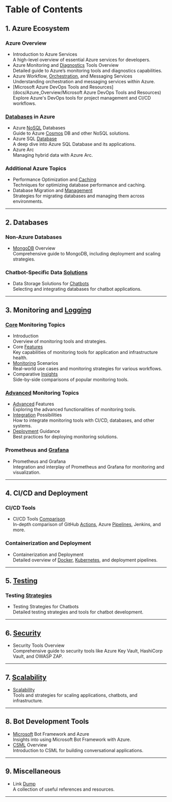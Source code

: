 
# **Table of Contents**

## **1. Azure Ecosystem**

### **Azure Overview**

- Introduction to Azure Services  
    A high-level overview of essential Azure services for developers.
- Azure Monitoring and [Diagnostics](Data_science_lab/dsl_chatbot_devops/docs/Azure_Overview/Azure_Monitoring_and_Diagnostics_Overview.md) Tools Overview  
    Detailed guide to Azure’s monitoring tools and diagnostics capabilities.
- Azure Workflow, [Orchestration](Data_science_lab/dsl_chatbot_devops/docs/Azure_Overview/Azure_Workflow_and_Orchestration.md), and Messaging Services  
    Understanding orchestration and messaging services within Azure.
- [Microsoft Azure DevOps Tools and Resources](docs/Azure_Overview/Microsoft Azure DevOps Tools and Resources)  
    Explore Azure's DevOps tools for project management and CI/CD workflows.

### **[Databases](file%20dump/Databases.md) in Azure**

- Azure [NoSQL](Data_science_lab/dsl_chatbot_devops/docs/Databases/Azure/Azure_NoSQL_Databases.md) Databases  
    Guide to Azure [Cosmos](file%20dump/Build%20new%20applications.md#Cosmos%20DB%20for%20NoSQL:%20Applications%20and%20Swiss%20Availability) DB and other NoSQL solutions.
- Azure SQL [Database](file%20dump/Modernize%20existing%20applications.md#Azure%20SQL%20Databases%20Overview)  
    A deep dive into Azure SQL Database and its applications.
- Azure Arc  
    Managing hybrid data with Azure Arc.

### **Additional Azure Topics**

- Performance Optimization and [Caching](file%20dump/Caching%20and%20Performance.md)  
    Techniques for optimizing database performance and caching.
- Database Migration and [Management](Data_science_lab/dsl_chatbot_devops/docs/Databases/Database_Migration_and_Management.md)  
    Strategies for migrating databases and managing them across environments.
---

## **2. Databases**

### **Non-Azure Databases**

- [MongoDB](Data_science_lab/dsl_chatbot_devops/docs/Databases/NonAzure/MongoDB_Overview.md) Overview  
    Comprehensive guide to MongoDB, including deployment and scaling strategies.

### **Chatbot-Specific Data [Solutions](Data_science_lab/dsl_chatbot_devops/docs/Data_Storage_Solutions_for_Chatbots/Data_Storage_Solutions_for_Chatbots.md)**

- Data Storage Solutions for [Chatbots](Data_science_lab/dsl_chatbot_devops/docs/Data_Storage_Solutions_for_Chatbots/Data_Storage_Solutions_for_Chatbots.md)  
    Selecting and integrating databases for chatbot applications.

---

## **3. Monitoring and [Logging](Data_science_lab/dsl_chatbot_devops/docs/Monitoring/Monitoring_and_Logging.md)**

### **[Core](Data_science_lab/dsl_chatbot_devops/docs/Monitoring/Azure_Monitoring/Core_Features.md) Monitoring Topics**

- Introduction  
    Overview of monitoring tools and strategies.
- Core [Features](Data_science_lab/dsl_chatbot_devops/docs/Monitoring/Azure_Monitoring/Core_Features.md)  
    Key capabilities of monitoring tools for application and infrastructure health.
- [Monitoring](Data_science_lab/dsl_chatbot_devops/docs/Monitoring/Azure_Monitoring/Monitoring_Scenarios.md) Scenarios  
    Real-world use cases and monitoring strategies for various workflows.
- Comparative [Insights](Data_science_lab/dsl_chatbot_devops/docs/Monitoring/Azure_Monitoring/Comparative_Insights.md)  
    Side-by-side comparisons of popular monitoring tools.

### **[Advanced](Data_science_lab/dsl_chatbot_devops/docs/Monitoring/Azure_Monitoring/Advanced_Features.md) Monitoring Topics**

- [Advanced](Data_science_lab/dsl_chatbot_devops/docs/Monitoring/Azure_Monitoring/Advanced_Features.md) Features  
    Exploring the advanced functionalities of monitoring tools.
- [Integration](Data_science_lab/dsl_chatbot_devops/docs/Monitoring/Azure_Monitoring/Integration_Possibilities.md) Possibilities  
    How to integrate monitoring tools with CI/CD, databases, and other systems.
- [Deployment](Data_science_lab/dsl_chatbot_devops/docs/Monitoring/Azure_Monitoring/Deployment_Guidance.md) Guidance  
    Best practices for deploying monitoring solutions.

### **Prometheus and [Grafana](Data_science_lab/dsl_chatbot_devops/docs/Monitoring/Prometheus_and_Grafana.md)**

- Prometheus and Grafana  
    Integration and interplay of Prometheus and Grafana for monitoring and visualization.

---

## **4. CI/CD and Deployment**

### **CI/CD Tools**

- CI/CD Tools [Comparison](Data_science_lab/dsl_chatbot_devops/docs/CI_CD_Tools/CI-CD_Tools_Comparison.md)  
    In-depth comparison of GitHub [Actions](Data_science_lab/dsl_chatbot_devops/code-examples/Example%20GitHub%20Actions%20Pipeline.md), Azure [Pipelines](Data_science_lab/dsl_chatbot_devops/code-examples/Example%20Azure%20Pipelines%20YAML.md), Jenkins, and more.

### **Containerization and Deployment**

- Containerization and Deployment  
    Detailed overview of [Docker](Data_science_lab/dsl_chatbot_devops/docs/Containerization_and_Deployment/Docker_and_Kubernetes.md), [Kubernetes](Data_science_lab/dsl_chatbot_devops/docs/Containerization_and_Deployment/Docker_and_Kubernetes.md), and deployment pipelines.

---

## **5. [Testing](Data_science_lab/dsl_chatbot_devops/docs/Testing_Strategies_for_Chatbots/Testing_Strategies_for_Chatbot.md)**

### **Testing [Strategies](Data_science_lab/dsl_chatbot_devops/docs/Testing_Strategies_for_Chatbots/Testing_Strategies_for_Chatbot.md)**

- Testing Strategies for Chatbots  
    Detailed testing strategies and tools for chatbot development.

---

## **6. [Security](Data_science_lab/dsl_chatbot_devops/docs/Security_Tools_Overview/Security_Tools_Overview.md)**

- Security Tools Overview  
    Comprehensive guide to security tools like Azure Key Vault, HashiCorp Vault, and OWASP ZAP.

---

## **7. [Scalability](docs/Containerization_and_Deployment/Scalability)**

- [Scalability](Data_science_lab/dsl_chatbot_devops/docs/Containerization_and_Deployment/Scalability.md)  
    Tools and strategies for scaling applications, chatbots, and infrastructure.

---

## **8. Bot Development Tools**

- [Microsoft](Data_science_lab/dsl_chatbot_devops/docs/Azure_Overview/Microsoft_Bot_Framework_and_Azure.md) Bot Framework and Azure  
    Insights into using Microsoft Bot Framework with Azure.
- [CSML](Data_science_lab/dsl_chatbot_devops/docs/CSML/CSML_Overview.md) Overview  
    Introduction to CSML for building conversational applications.

---

## **9. Miscellaneous**

- Link [Dump](Data_science_lab/dsl_chatbot_devops/docs/Resources/Link_Dump.md)  
    A collection of useful references and resources.

---